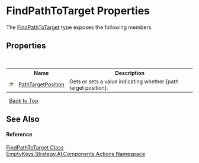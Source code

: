 # FindPathToTarget Properties
 

The <a href="T_EmptyKeys_Strategy_AI_Components_Actions_FindPathToTarget">FindPathToTarget</a> type exposes the following members.


## Properties
&nbsp;<table><tr><th></th><th>Name</th><th>Description</th></tr><tr><td>![Public property](media/pubproperty.gif "Public property")</td><td><a href="P_EmptyKeys_Strategy_AI_Components_Actions_FindPathToTarget_PathTargetPosition">PathTargetPosition</a></td><td>
Gets or sets a value indicating whether [path target position].</td></tr></table>&nbsp;
<a href="#findpathtotarget-properties">Back to Top</a>

## See Also


#### Reference
<a href="T_EmptyKeys_Strategy_AI_Components_Actions_FindPathToTarget">FindPathToTarget Class</a><br /><a href="N_EmptyKeys_Strategy_AI_Components_Actions">EmptyKeys.Strategy.AI.Components.Actions Namespace</a><br />